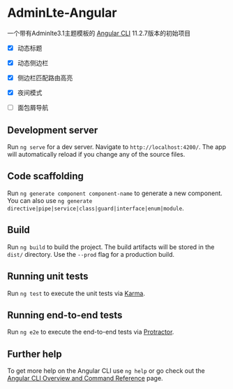 # AdminLte-Angular
一个带有Adminlte3.1主题模板的 [Angular CLI](https://github.com/angular/angular-cli) 11.2.7版本的初始项目



- [x] 动态标题

- [x] 动态侧边栏

- [x] 侧边栏匹配路由高亮

- [x] 夜间模式

- [ ] 面包屑导航

  

## Development server

Run `ng serve` for a dev server. Navigate to `http://localhost:4200/`. The app will automatically reload if you change any of the source files.

## Code scaffolding

Run `ng generate component component-name` to generate a new component. You can also use `ng generate directive|pipe|service|class|guard|interface|enum|module`.

## Build

Run `ng build` to build the project. The build artifacts will be stored in the `dist/` directory. Use the `--prod` flag for a production build.

## Running unit tests

Run `ng test` to execute the unit tests via [Karma](https://karma-runner.github.io).

## Running end-to-end tests

Run `ng e2e` to execute the end-to-end tests via [Protractor](http://www.protractortest.org/).

## Further help

To get more help on the Angular CLI use `ng help` or go check out the [Angular CLI Overview and Command Reference](https://angular.io/cli) page.
